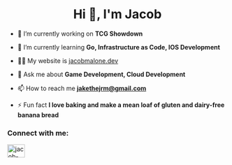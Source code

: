 <h1 align="center">Hi 👋, I'm Jacob</h1>


- 🔭 I’m currently working on **TCG Showdown**


- 🌱 I’m currently learning **Go, Infrastructure as Code, IOS Development**


- 👨‍💻 My website is [jacobmalone.dev](jacobmalone.dev)


- 💬 Ask me about **Game Development, Cloud Development**


- 📫 How to reach me **jakethejrm@gmail.com**



- ⚡ Fun fact **I love baking and make a mean loaf of gluten and dairy-free banana bread**



<h3 align="left">Connect with me:</h3>

<p align="left">

<a href="https://linkedin.com/in/jacob-malonee" target="blank"><img align="center" src="https://raw.githubusercontent.com/rahuldkjain/github-profile-readme-generator/master/src/images/icons/Social/linked-in-alt.svg" alt="jacob-malonee" height="30" width="40" /></a>

</p>
